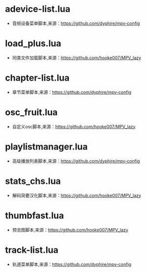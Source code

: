# adevice-list.lua
* 音频设备菜单脚本,来源：https://github.com/dyphire/mpv-config
 
# load_plus.lua
* 同类文件加载脚本,来源：https://github.com/hooke007/MPV_lazy

# chapter-list.lua
* 章节菜单脚本,来源：https://github.com/dyphire/mpv-config

# osc_fruit.lua
* 自定义osc脚本,来源：https://github.com/hooke007/MPV_lazy

# playlistmanager.lua
* 高级播放列表脚本,来源：https://github.com/dyphire/mpv-config

# stats_chs.lua
* 解码简要汉化脚本,来源：https://github.com/hooke007/MPV_lazy

# thumbfast.lua
* 预览图脚本,来源：https://github.com/hooke007/MPV_lazy

# track-list.lua
* 轨道菜单脚本,来源：https://github.com/dyphire/mpv-config
